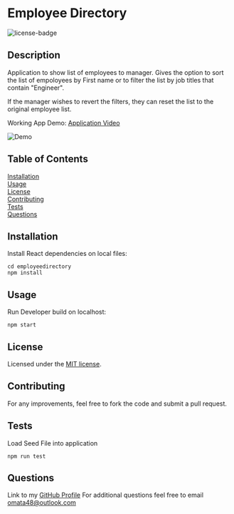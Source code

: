 # Employee Directory

![license-badge](https://img.shields.io/badge/license-MIT-green) 
  
## Description
  
Application to show list of employees to manager. Gives the option to sort the list of empoloyees by First name or to filter the list by job titles that contain "Engineer". 

If the manager wishes to revert the filters, they can reset the list to the original employee list.

Working App Demo: [Application Video](https://drive.google.com/file/d/1j9SGTIx5eJgfrZ9c3hfzptF7QDQ-vLVk/view)

![Demo](./images/working_app.gif)

## Table of Contents
  
[Installation](#Installation)  
[Usage](#Usage)  
[License](#License)  
[Contributing](#Contributing)  
[Tests](#Tests)  
[Questions](#Questions)  
  
## Installation 

Install React dependencies on local files:
```  
cd employeedirectory
npm install
```

## Usage
  
Run Developer build on localhost:
```
npm start
```
  
## License
  
Licensed under the [MIT license](LICENSE).
  
## Contributing
  
For any improvements, feel free to fork the code and submit a pull request.
  

## Tests
Load Seed File into application
```
npm run test
```

## Questions

Link to my [GitHub Profile](https://github.com/omata48)
For additional questions feel free to email omata48@outlook.com
    